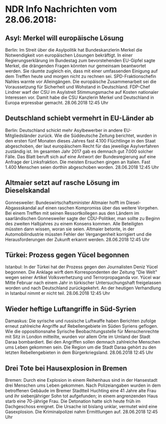 # NDR Info Nachrichten vom 28.06.2018:


## Asyl: Merkel will europäische Lösung
Berlin: Im Streit über die Asylpolitik hat Bundeskanzlerin Merkel die Notwendigkeit von europäischen Lösungen bekräftigt. In einer Regierungserklärung im Bundestag zum bevorstehenden EU-Gipfel sagte Merkel, die drängenden Fragen könnten nur gemeinsam beantwortet werden. Sie räumte zugleich ein, dass mit einer umfassenden Einigung auf dem Treffen heute und morgen nicht zu rechnen sei. SPD-Fraktionschefin Nahles warnte vor Alleingängen. Die europäische Zusammenarbeit sei die Voraussetzung für Sicherheit und Wohstand in Deutschland. FDP-Chef Lindner warf der CSU im Asylstreit Stimmungsmache auf Kosten nationaler Interessen vor. Damit habe die CSU Kanzlerin Merkel und Deutschland in Europa erpressbar gemacht. 28.06.2018 12:45 Uhr 

## Deutschland schiebt vermehrt in EU-Länder ab
Berlin:        Deutschland schickt mehr Asylbewerber in andere EU-Mitgliedsländer zurück. Wie die Süddeutsche Zeitung berichtet, wurden in den ersten fünf Monaten dieses Jahres fast 4.100 Flüchtlinge in den Staat abgeschoben, der laut europäischem Recht für das jeweilige Asylverfahren zuständig ist. Im gesamten Jahr 2017 gab es demnach gut 7.000 solcher Fälle. Das Blatt beruft sich auf eine Antwort der Bundesregierung auf eine Anfrage der Linksfraktion. Die meisten Ersuchen gingen an Italien. Fast 1.400 Menschen seien dorthin abgeschoben worden. 28.06.2018 12:45 Uhr 

## Altmaier setzt auf rasche Lösung im Dieselskandal
Gonnesweiler:     Bundeswirtschaftsminister Altmaier hofft im Diesel-Abgassskandal auf einen raschen Kompromiss über das weitere Vorgehen. Bei einem Treffen mit seinen Ressortkollegen aus den Ländern im saarländischen Gonnesweiler sagte der CDU-Politiker, man sollte zu Beginn des zweiten Halbjahres zu einem Konsens kommen. Alle Beteiligten müssten dann wissen, woran sie seien. Altmaier betonte, in der Automobilindustrie müssten Fehler der Vergangenheit korrigiert und die Herausforderungen der Zukunft erkannt werden. 28.06.2018 12:45 Uhr 

## Türkei: Prozess gegen Yücel begonnen
Istanbul: In der Türkei hat der Prozess gegen den Journalisten Deniz Yücel begonnen. Die Anklage wirft dem Korrespondenten der Zeitung "Die Welt" wegen seiner Artikel Volksverhetzung und Terrorpropaganda vor. Yücel war Mitte Februar nach einem Jahr in türkischer Untersuchungshaft freigelassen worden und nach Deutschland zurückgekehrt. An der heutigen Verhandlung in Istanbul nimmt er nicht teil. 28.06.2018 12:45 Uhr 

## Wieder heftige Luftangriffe in Süd-Syrien
Damaskus: Die syrische und russische Luftwaffe haben Berichten zufolge erneut zahlreiche Angriffe auf Rebellengebiete im Süden Syriens geflogen. Wie die oppositionsnahe Syrische Beobachtungsstelle für Menschenrechte mit Sitz in London mitteilte, wurden vor allem Orte im Umland der Stadt Daraa bombardiert. Bei den Angriffen sollen demnach zahlreiche Menschen ums Leben gekommen sein. Die Region um die Stadt Daraa gehört zu den letzten Rebellengebieten in dem Bürgerkriegsland. 28.06.2018 12:45 Uhr 

## Drei Tote bei Hausexplosion in Bremen
Bremen: Durch eine Explosion in einem Reihenhaus sind in der Hansestadt drei Menschen ums Leben gekommen. Nach Polizeiangaben wurden in dem betroffenen Gebäude im Bremer Stadtteil Huchting eine 41 Jahre alte Frau und ihr siebenjähriger Sohn tot aufgefunden; in einem angrenzenden Haus starb eine 70-jährige Frau. Die Detonation hatte sich heute früh im Dachgeschoss ereignet. Die Ursache ist bislang unklar, vermutet wird eine Gasexplosion. Die Kriminalpolizei nahm Ermittlungen auf. 28.06.2018 12:45 Uhr 
